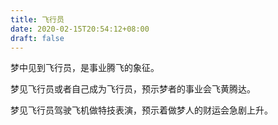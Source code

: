 ```yaml
---
title: 飞行员
date: 2020-02-15T20:54:12+08:00
draft: false
---
```


梦中见到飞行员，是事业腾飞的象征。

梦见飞行员或者自己成为飞行员，预示梦者的事业会飞黄腾达。

梦见飞行员驾驶飞机做特技表演，预示着做梦人的财运会急剧上升。